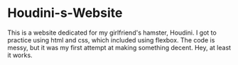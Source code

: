 # Houdini-s-Website
This is a website dedicated for my girlfriend's hamster, Houdini. I got to practice using html and css, which included using flexbox. 
The code is messy, but it was my first attempt at making something decent. Hey, at least it works.
